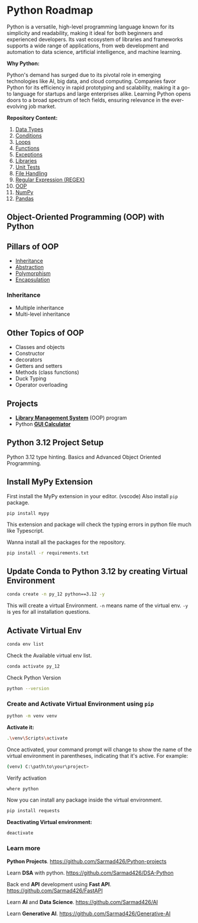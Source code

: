 # Python Roadmap

Python is a versatile, high-level programming language known for its simplicity and readability, making it ideal for both beginners and experienced developers. Its vast ecosystem of libraries and frameworks supports a wide range of applications, from web development and automation to data science, artificial intelligence, and machine learning.

**Why Python:**

Python's demand has surged due to its pivotal role in emerging technologies like AI, big data, and cloud computing. Companies favor Python for its efficiency in rapid prototyping and scalability, making it a go-to language for startups and large enterprises alike. Learning Python opens doors to a broad spectrum of tech fields, ensuring relevance in the ever-evolving job market.

**Repository Content:**

1. [Data Types](/1-Data-types/)
2. [Conditions](/2-Conditions)
3. [Loops](/2A-Loops/)
4. [Functions](/3-Functions/)
5. [Exceptions](/4-Exceptions/)
6. [Libraries](/5-Libraries/)
7. [Unit Tests](/5A-unit-tests/)
8. [File Handling](/6-File-IO/)
9. [Regular Expression (REGEX)](/6A-Regex/)
10. [OOP](/7-OOP/)
11. [NumPy](/8-Numpy/)
12. [Pandas](/9-Pandas/)

## Object-Oriented Programming (OOP) with Python

## Pillars of OOP

- [Inheritance](/7-OOP/inheritance/)
- [Abstraction](/7-OOP/Abstraction/)
- [Polymorphism](/7-OOP/Polymorphism)
- [Encapsulation](/7-OOP/Encapsulation)

### Inheritance

- Multiple inheritance
- Multi-level inheritance

## Other Topics of OOP

- Classes and objects
- Constructor
- decorators
- Getters and setters
- Methods (class functions)
- Duck Typing
- Operator overloading

## Projects

- **[Library Management System](/Final-project/)** (OOP) program
- Python **[GUI Calculator](/GUI-calculator/)**

## Python 3.12 Project Setup

Python 3.12 type hinting. Basics and Advanced Object Oriented Programming.

## Install MyPy Extension

First install the MyPy extension in your editor. (vscode)
Also install `pip` package.

``` pip
pip install mypy
```

This extension and package will check the typing errors in python file much like Typescript.

Wanna install all the packages for the repository.

```bash
pip install -r requirements.txt
```

## Update Conda to Python 3.12 by creating Virtual Environment

```bash
conda create -n py_12 python==3.12 -y
```

This will create a virtual Environment.
`-n` means name of the virtual env.
`-y` is yes for all installation questions.

## Activate Virtual Env

```bash
conda env list
```

Check the Available virtual env list.

```bash
conda activate py_12
```

Check Python Version

```bash
python --version
```

### Create and Activate Virtual Environment using `pip`

```bash
python -m venv venv
```

**Activate it:**

```bash
.\venv\Scripts\activate
```

Once activated, your command prompt will change to show the name of the virtual environment in parentheses, indicating that it's active. For example:

```bash
(venv) C:\path\to\your\project>
```

Verify activation

```bash
where python
```

Now you can install any package inside the virtual environment.

```bash
pip install requests
```

**Deactivating Virtual environment:**

```bash
deactivate
```

### Learn more

**Python Projects**. <https://github.com/Sarmad426/Python-projects>

Learn **DSA** with python. <https://github.com/Sarmad426/DSA-Python>

Back end **API** development using **Fast API**. <https://github.com/Sarmad426/FastAPI>

Learn **AI** and **Data Science**. <https://github.com/Sarmad426/AI>

Learn **Generative AI**. <https://github.com/Sarmad426/Generative-AI>
